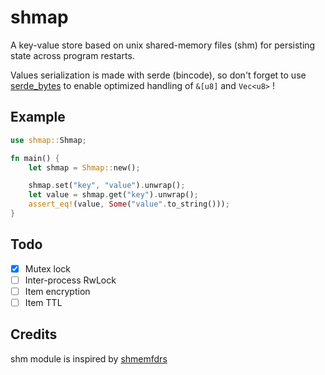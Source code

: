 # shmap

A key-value store based on unix shared-memory files (shm) for persisting state across program restarts.

Values serialization is made with serde (bincode), so don't forget to use [serde_bytes](https://crates.io/crates/serde_bytes) to enable optimized handling of `&[u8]` and `Vec<u8>` !

## Example

```rust
use shmap::Shmap;

fn main() {
    let shmap = Shmap::new();

    shmap.set("key", "value").unwrap();
    let value = shmap.get("key").unwrap();
    assert_eq!(value, Some("value".to_string()));
}
```

## Todo

- [x] Mutex lock
- [ ] Inter-process RwLock
- [ ] Item encryption
- [ ] Item TTL

## Credits

shm module is inspired by [shmemfdrs](https://crates.io/crates/shmemfdrs)
